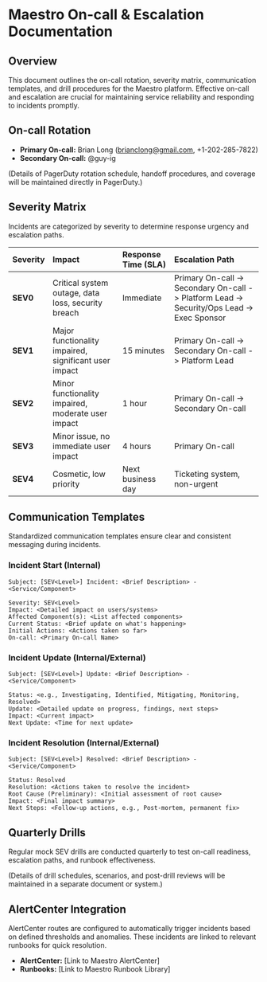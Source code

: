 # Maestro On-call & Escalation Documentation

## Overview

This document outlines the on-call rotation, severity matrix, communication templates, and drill procedures for the Maestro platform. Effective on-call and escalation are crucial for maintaining service reliability and responding to incidents promptly.

## On-call Rotation

*   **Primary On-call:** Brian Long (brianclong@gmail.com, +1-202-285-7822)
*   **Secondary On-call:** @guy-ig

(Details of PagerDuty rotation schedule, handoff procedures, and coverage will be maintained directly in PagerDuty.)

## Severity Matrix

Incidents are categorized by severity to determine response urgency and escalation paths.

| Severity | Impact                                     | Response Time (SLA) | Escalation Path                               |
| :------- | :----------------------------------------- | :------------------ | :-------------------------------------------- |
| **SEV0** | Critical system outage, data loss, security breach | Immediate           | Primary On-call -> Secondary On-call -> Platform Lead -> Security/Ops Lead -> Exec Sponsor |
| **SEV1** | Major functionality impaired, significant user impact | 15 minutes          | Primary On-call -> Secondary On-call -> Platform Lead |
| **SEV2** | Minor functionality impaired, moderate user impact | 1 hour              | Primary On-call -> Secondary On-call          |
| **SEV3** | Minor issue, no immediate user impact      | 4 hours             | Primary On-call                               |
| **SEV4** | Cosmetic, low priority                     | Next business day   | Ticketing system, non-urgent                  |

## Communication Templates

Standardized communication templates ensure clear and consistent messaging during incidents.

### Incident Start (Internal)

```
Subject: [SEV<Level>] Incident: <Brief Description> - <Service/Component>

Severity: SEV<Level>
Impact: <Detailed impact on users/systems>
Affected Component(s): <List affected components>
Current Status: <Brief update on what's happening>
Initial Actions: <Actions taken so far>
On-call: <Primary On-call Name>
```

### Incident Update (Internal/External)

```
Subject: [SEV<Level>] Update: <Brief Description> - <Service/Component>

Status: <e.g., Investigating, Identified, Mitigating, Monitoring, Resolved>
Update: <Detailed update on progress, findings, next steps>
Impact: <Current impact>
Next Update: <Time for next update>
```

### Incident Resolution (Internal/External)

```
Subject: [SEV<Level>] Resolved: <Brief Description> - <Service/Component>

Status: Resolved
Resolution: <Actions taken to resolve the incident>
Root Cause (Preliminary): <Initial assessment of root cause>
Impact: <Final impact summary>
Next Steps: <Follow-up actions, e.g., Post-mortem, permanent fix>
```

## Quarterly Drills

Regular mock SEV drills are conducted quarterly to test on-call readiness, escalation paths, and runbook effectiveness.

(Details of drill schedules, scenarios, and post-drill reviews will be maintained in a separate document or system.)

## AlertCenter Integration

AlertCenter routes are configured to automatically trigger incidents based on defined thresholds and anomalies. These incidents are linked to relevant runbooks for quick resolution.

*   **AlertCenter:** [Link to Maestro AlertCenter]
*   **Runbooks:** [Link to Maestro Runbook Library]
